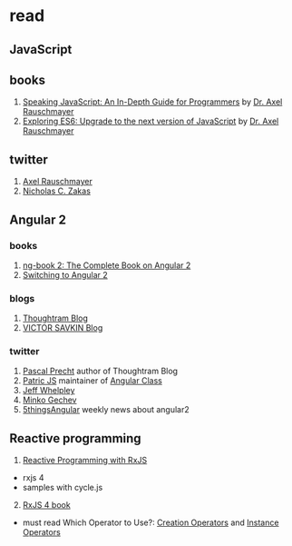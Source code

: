 # read

## JavaScript

## books
1. [Speaking JavaScript: An In-Depth Guide for Programmers](http://speakingjs.com) by [Dr. Axel Rauschmayer](https://twitter.com/rauschma)
2. [Exploring ES6: Upgrade to the next version of JavaScript](http://exploringjs.com) by [Dr. Axel Rauschmayer](https://twitter.com/rauschma)

## twitter
1. [Axel Rauschmayer](https://twitter.com/rauschma)
2. [Nicholas C. Zakas](https://twitter.com/slicknet)

## Angular 2
### books
1. [ng-book 2: The Complete Book on Angular 2](https://gumroad.com/d/a6d228acd3994b2acb0ca7f4087758b1)
2. [Switching to Angular 2](https://www.packtpub.com/web-development/switching-angular-2)

### blogs
1. [Thoughtram Blog](http://blog.thoughtram.io/)
2. [VICTOR SAVKIN Blog](http://victorsavkin.com/)

### twitter
1. [Pascal Precht](https://twitter.com/PascalPrecht) author of Thoughtram Blog
2. [Patric JS](https://twitter.com/gdi2290) maintainer of [Angular Class](https://angularclass.com/)
3. [Jeff Whelpley](https://twitter.com/jeffwhelpley)
4. [Minko Gechev](https://twitter.com/mgechev)
5. [5thingsAngular](https://twitter.com/5thingsAngular) weekly news about angular2 

## Reactive programming
 1. [Reactive Programming with RxJS](https://pragprog.com/book/smreactjs/reactive-programming-with-rxjs)
  - rxjs 4
  - samples with cycle.js
 2. [RxJS 4 book](http://xgrommx.github.io/rx-book)
  - must read Which Operator to Use?: [Creation Operators](http://xgrommx.github.io/rx-book/content/which_operator_do_i_use/creation_operators.html) and [Instance Operators](http://xgrommx.github.io/rx-book/content/which_operator_do_i_use/instance_operators.html)
